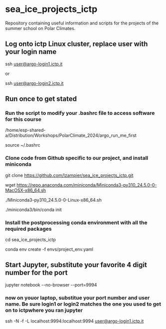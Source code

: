 # sea_ice_projects_ictp

Repository containing useful information and scripts for the projects of the summer school on Polar Climates.

## Log onto ictp Linux cluster, replace user with your login name

ssh user@argo-login1.ictp.it

or 

ssh user@argo-login2.ictp.it

## Run once to get stated

### Run the script to modify your .bashrc file to access software for this course

/home/esp-shared-a/Distribution/Workshops/PolarClimate_2024/argo_run_me_first

source ~/.bashrc

### Clone code from Github specific to our project, and install miniconda

git clone https://github.com/lzampier/sea_ice_projects_ictp.git

wget https://repo.anaconda.com/miniconda/Miniconda3-py310_24.5.0-0-MacOSX-x86_64.sh

./Miniconda3-py310_24.5.0-0-Linux-x86_64.sh

./miniconda3/bin/conda init

### Install the postprocessing conda environment with all the required packages

cd sea_ice_projects_ictp

conda env create -f envs/project_env.yaml

## Start Jupyter, substitute your favorite 4 digit number for the port

jupyter notebook --no-browser --port=9994

### now on youor laptop, substitue your port number and user name. Be sure login1 or login2 matches the one you used to get on to  ictpwhere you ran jupyter

ssh -N -f -L localhost:9994:localhost:9994 user@argo-login1.ictp.it
 